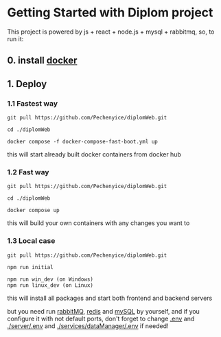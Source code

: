 # Getting Started with Diplom project

This project is powered by js + react + node.js + mysql + rabbitmq, so, to run it:

## 0. install [docker](https://www.docker.com/get-started)

## 1. Deploy


### 1.1 Fastest way

```
git pull https://github.com/Pechenyice/diplomWeb.git

cd ./diplomWeb

docker compose -f docker-compose-fast-boot.yml up
```

this will start already built docker containers from docker hub

### 1.2 Fast way

```
git pull https://github.com/Pechenyice/diplomWeb.git

cd ./diplomWeb

docker compose up
```

this will build your own containers with any changes you want to

### 1.3 Local case

```
git pull https://github.com/Pechenyice/diplomWeb.git

npm run initial

npm run win_dev (on Windows)
npm run linux_dev (on Linux)
```

this will install all packages and start both frontend and backend servers

but you need run [rabbitMQ](https://www.rabbitmq.com/), [redis](https://redis.io/) and [mySQL](https://www.mysql.com/) by yourself, and if you configure it with not default ports, don't forget to change [.env](.env) and [./server/.env](server/.env) and [./services/dataManager/.env](services/dataManager/.env) if needed!